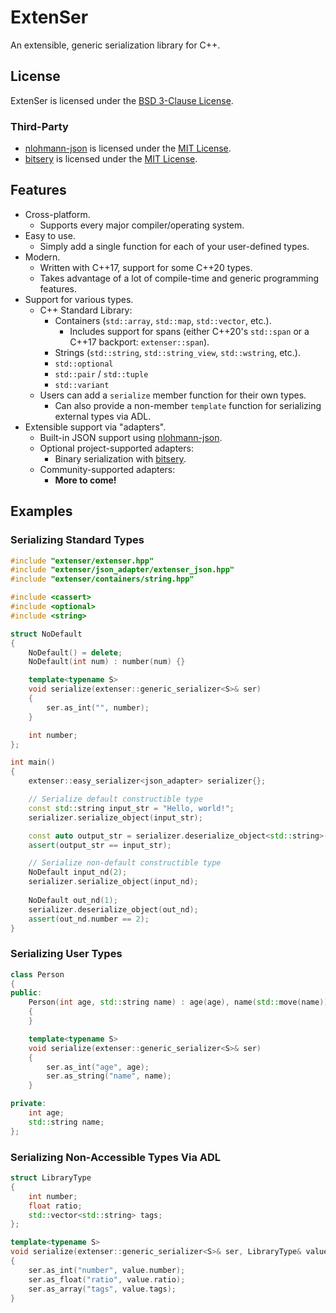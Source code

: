 # ExtenSer

An extensible, generic serialization library for C++.

## License

ExtenSer is licensed under the [BSD 3-Clause License](LICENSE).

### Third-Party

- [nlohmann-json](https://github.com/nlohmann/json) is licensed under the [MIT License](https://github.com/nlohmann/json/blob/develop/LICENSE.MIT).
- [bitsery](https://github.com/fraillt/bitsery) is licensed under the [MIT License](https://github.com/fraillt/bitsery/blob/master/LICENSE).

## Features

- Cross-platform.
  - Supports every major compiler/operating system.
- Easy to use.
  - Simply add a single function for each of your user-defined types.
- Modern.
  - Written with C++17, support for some C++20 types.
  - Takes advantage of a lot of compile-time and generic programming features.
- Support for various types.
  - C++ Standard Library:
    - Containers (`std::array`, `std::map`, `std::vector`, etc.).
      - Includes support for spans (either C++20's `std::span` or a C++17 backport: `extenser::span`).
    - Strings (`std::string`, `std::string_view`, `std::wstring`, etc.).
    - `std::optional`
    - `std::pair` / `std::tuple`
    - `std::variant`
  - Users can add a `serialize` member function for their own types.
    - Can also provide a non-member `template` function for serializing external types via ADL.
- Extensible support via "adapters".
  - Built-in JSON support using [nlohmann-json](https://github.com/nlohmann/json).
  - Optional project-supported adapters:
    - Binary serialization with [bitsery](https://github.com/fraillt/bitsery).
  - Community-supported adapters:
    - **More to come!**

## Examples

### Serializing Standard Types

```C++
#include "extenser/extenser.hpp"
#include "extenser/json_adapter/extenser_json.hpp"
#include "extenser/containers/string.hpp"

#include <cassert>
#include <optional>
#include <string>

struct NoDefault
{
    NoDefault() = delete;
    NoDefault(int num) : number(num) {}

    template<typename S>
    void serialize(extenser::generic_serializer<S>& ser)
    {
        ser.as_int("", number);
    }

    int number;
};

int main()
{
    extenser::easy_serializer<json_adapter> serializer{};

    // Serialize default constructible type
    const std::string input_str = "Hello, world!";
    serializer.serialize_object(input_str);

    const auto output_str = serializer.deserialize_object<std::string>();
    assert(output_str == input_str);

    // Serialize non-default constructible type
    NoDefault input_nd(2);
    serializer.serialize_object(input_nd);
    
    NoDefault out_nd(1);
    serializer.deserialize_object(out_nd);
    assert(out_nd.number == 2);
}
```

### Serializing User Types

```C++
class Person
{
public:
    Person(int age, std::string name) : age(age), name(std::move(name))
    {
    }

    template<typename S>
    void serialize(extenser::generic_serializer<S>& ser)
    {
        ser.as_int("age", age);
        ser.as_string("name", name);
    }

private:
    int age;
    std::string name;
};
```

### Serializing Non-Accessible Types Via ADL

```C++
struct LibraryType
{
    int number;
    float ratio;
    std::vector<std::string> tags;
};
```

```C++
template<typename S>
void serialize(extenser::generic_serializer<S>& ser, LibraryType& value)
{
    ser.as_int("number", value.number);
    ser.as_float("ratio", value.ratio);
    ser.as_array("tags", value.tags);
}
```
